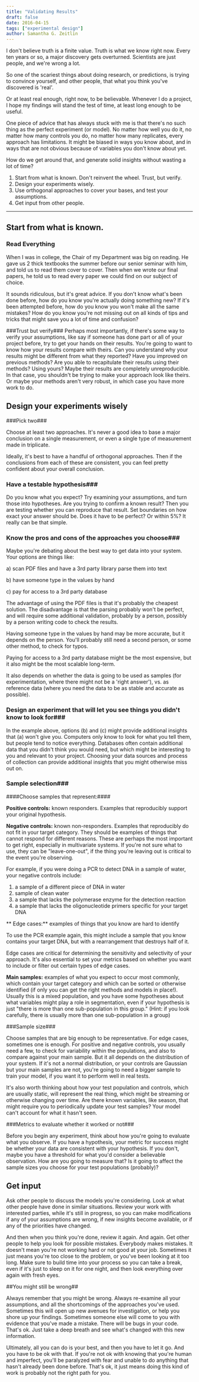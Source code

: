 ```yaml
---
title: "Validating Results"
draft: false
date: 2016-04-15
tags: ["experimental design"]
author: Samantha G. Zeitlin
---
```



I don't believe truth is a finite value. Truth is what we know right now. Every ten years or so, a major discovery gets overturned. Scientists are just people, and we're wrong a lot. 

So one of the scariest things about doing research, or predictions, is trying to convince yourself, and other people, that what you think you've discovered is 'real'. 

Or at least real enough, right now, to be believable. Whenever I do a project, I hope my findings will stand the test of time, at least long enough to be useful. 

One piece of advice that has always stuck with me is that there's no such thing as the perfect experiment (or model). No matter how well you do it, no matter how many controls you do, no matter how many replicates, every approach has limitations. It might be biased in ways you know about, and in ways that are not obvious because of variables you don't know about yet. 

How do we get around that, and generate solid insights without wasting a lot of time?

 1. Start from what is known. Don't reinvent the wheel. Trust, but verify. 
 2. Design your experiments wisely. 
 3. Use orthogonal approaches to cover your bases, and test your assumptions.
 4. Get input from other people. 
 

----------

## Start from what is known. ##

### Read Everything ###
When I was in college, the Chair of my Department was big on reading. He gave us 2 thick textbooks the summer before our senior seminar with him, and told us to read them cover to cover. Then when we wrote our final papers, he told us to read every paper we could find on our subject of choice. 

It sounds ridiculous, but it's great advice. If you don't know what's been done before, how do you know you're actually doing something new? If it's been attempted before, how do you know you won't make all the same mistakes? How do you know you're not missing out on all kinds of tips and tricks that might save you a lot of time and confusion? 

###Trust but verify###
Perhaps most importantly, if there's some way to verify your assumptions, like say if someone has done part or all of your project before, try to get your hands on their results. You're going to want to know how your results compare with theirs. Can you understand why your results might be different from what they reported? Have you improved on previous methods? Are you able to recapitulate their results using their methods? Using yours? Maybe their results are completely unreproducible. In that case, you shouldn't be trying to make your approach look like theirs. Or maybe your methods aren't very robust, in which case you have more work to do. 

## Design your experiments wisely ##

###Pick two###

Choose at least two approaches. It's never a good idea to base a major conclusion on a single measurement, or even a single type of measurement made in triplicate. 

Ideally, it's best to have a handful of orthogonal approaches. Then if the conclusions from each of these are consistent, you can feel pretty confident about your overall conclusion.  
 
### Have a testable hypothesis###

Do you know what you expect? Try examining your assumptions, and turn those into hypotheses. Are you trying to confirm a known result? Then you are testing whether you can reproduce that result. Set boundaries on how exact your answer should be. Does it have to be perfect? Or within 5%?  It really can be that simple. 

### Know the pros and cons of the approaches you choose###

Maybe you're debating about the best way to get data into your system. Your options are things like: 

a) scan PDF files and have a 3rd party library parse them into text

b) have someone type in the values by hand

c) pay for access to a 3rd party database 

The advantage of using the PDF files is that it's probably the cheapest solution. The disadvantage is that the parsing probably won't be perfect, and will require some additional validation, probably by a person, possibly by a person writing code to check the results. 

Having someone type in the values by hand may be more accurate, but it depends on the person. You'll probably still need a second person, or some other method, to check for typos. 

Paying for access to a 3rd party database might be the most expensive, but it also might be the most scalable long-term. 

It also depends on whether the data is going to be used as samples (for experimentation, where there might not be a 'right answer'), vs. as reference data (where you need the data to be as stable and accurate as possible). 

### Design an experiment that will let you see things you didn't know to look for###

In the example above, options (b) and (c) might provide additional insights that (a) won't give you. Computers only know to look for what you tell them, but people tend to notice everything. Databases often contain additional data that you didn't think you would need, but which might be interesting to you and relevant to your project. Choosing your data sources and process of collection can provide additional insights that you might otherwise miss out on. 

### Sample selection###

####Choose samples that represent:####

 **Positive controls:** known responders. Examples that reproducibly support your original hypothesis.

 **Negative controls:** known non-responders. Examples that reproducibly do not fit in your target category. They should be examples of things that cannot respond for different reasons. These are perhaps the most important to get right, especially in multivariate systems. If you're not sure what to use, they can be "leave-one-out", if the thing you're leaving out is critical to the event you're observing. 

For example, if you were doing a PCR to detect DNA in a sample of water, your negative controls include: 

 1. a sample of a different piece of DNA in water
 2. sample of clean water
 3. a sample that lacks the polymerase enzyme for the detection reaction
 4. a sample that lacks the oligonucleotide primers specific for your target DNA

 ** Edge cases:** examples of things that you know are hard to identify

To use the PCR example again, this might include a sample that you know contains your target DNA, but with a rearrangement that destroys half of it. 

Edge cases are critical for determining the sensitivity and selectivity of your approach. It's also essential to set your metrics based on whether you want to include or filter out certain types of edge cases. 

 **Main samples:** examples of what you expect to occur most commonly, which contain your target category and which can be sorted or otherwise identified (if only you can get the right methods and models in place!). Usually this is a mixed population, and you have some hypotheses about what variables might play a role in segmentation, even if your hypothesis is just "there is more than one sub-population in this group." (Hint: if you look carefully, there is usually more than one sub-population in a group)


###Sample size###

Choose samples that are big enough to be representative. For edge cases, sometimes one is enough. 
For positive and negative controls, you usually need a few, to check for variability within the populations, and also to compare against your main sample. But it all depends on the distribution of your system. If it's not a normal distribution, or your controls are Gaussian but your main samples are not, you're going to need a bigger sample to train your model, if you want it to perform well in real tests. 

It's also worth thinking about how your test population and controls, which are usually static, will represent the real thing, which might be streaming or otherwise changing over time. Are there known variables, like season, that might require you to periodically update your test samples? Your model can't account for what it hasn't seen. 

###Metrics to evaluate whether it worked or not###

Before you begin any experiment, think about how you're going to evaluate what you observe. If you have a hypothesis, your metric for success might be whether your data are consistent with your hypothesis. If you don't, maybe you have a threshold for what you'd consider a believable observation. How are you going to measure that? Is it going to affect the sample sizes you choose for your test populations (probably)? 

## Get input ##

Ask other people to discuss the models you're considering. Look at what other people have done in similar situations. Review your work with interested parties, while it's still in progress, so you can make modifications if any of your assumptions are wrong, if new insights become available, or if any of the priorities have changed. 

And then when you think you're done, review it again. And again. Get other people to help you look for possible mistakes. Everybody makes mistakes. It doesn't mean you're not working hard or not good at your job. Sometimes it just means you're too close to the problem, or you've been looking at it too long. Make sure to build time into your process so you can take a break, even if it's just to sleep on it for one night, and then look everything over again with fresh eyes. 

##You might still be wrong##

Always remember that you might be wrong. Always re-examine all your assumptions, and all the shortcomings of the approaches you've used. Sometimes this will open up new avenues for investigation, or help you shore up your findings. Sometimes someone else will come to you with evidence that you've made a mistake. There will be bugs in your code. That's ok. Just take a deep breath and see what's changed with this new information. 

Ultimately, all you can do is your best, and then you have to let it go. And you have to be ok with that. If you're not ok with knowing that you're human and imperfect, you'll be paralyzed with fear and unable to do anything that hasn't already been done before. That's ok, it just means doing this kind of work is probably not the right path for you. 

